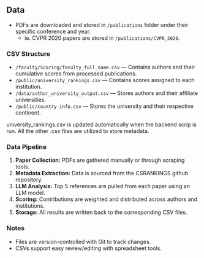 ## Data

- PDFs are downloaded and stored in `/publications` folder under their specific conference and year.
  - ie. CVPR 2020 papers are stored in `/publications/CVPR_2020`.

### CSV Structure

- `/faculty/Scoring/faculty_full_name.csv` — Contains authors and their cumulative scores from processed publications.
- `/public/university_rankings.csv` — Contains scores assigned to each institution.
- `/data/author_university_output.csv` — Stores authors and their affiliate universities.
- `/public/country-info.csv`  — Stores the university and their respective continent. 

university_rankings.csv is updated automatically when the backend scrip is run. All the other .csv files are utilized to store metadata. 

### Data Pipeline

1. **Paper Collection:** PDFs are gathered manually or through scraping tools.
2. **Metadata Extraction:** Data is sourced from the CSRANKINGS github repository.
3. **LLM Analysis:** Top 5 references are pulled from each paper using an LLM model.
4. **Scoring:** Contributions are weighted and distributed across authors and institutions.
5. **Storage:** All results are written back to the corresponding CSV files.

### Notes

- Files are version-controlled with Git to track changes.
- CSVs support easy review/editing with spreadsheet tools.
